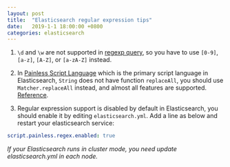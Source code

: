 ```yaml
---
layout: post
title:  "Elasticsearch regular expression tips"
date:   2019-1-1 18:00:00 +0800
categories: elasticsearch
---
```


1. `\d` and `\w` are not supported in [regexp query](https://www.elastic.co/guide/en/elasticsearch/reference/current/query-dsl-regexp-query.html#regexp-syntax), so you have to use `[0-9]`, `[a-z]`, `[A-Z]`, or `[a-zA-Z]` instead.

2. In [Painless Script Language](https://www.elastic.co/guide/en/elasticsearch/painless/current/index.html) which is the primary script language in Elasticsearch, `String` does not have function `replaceAll`, you should use `Matcher.replaceAll` instead, and almost all features are supported.
[Reference](https://www.elastic.co/guide/en/elasticsearch/painless/current/painless-examples.html).

3. Regular expression support is disabled by default in Elasticsearch, you should enable it by editing `elasticsearch.yml`. Add a line as below and restart your elasticsearch service:

```yaml
script.painless.regex.enabled: true
```

*If your Elasticsearch runs in cluster mode, you need update elasticsearch.yml in each node.*
